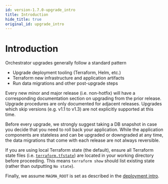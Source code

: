 ```yaml
---
id: version-1.7.0-upgrade_intro
title: Introduction
hide_title: true
original_id: upgrade_intro
---
```


# Introduction

Orchestrator upgrades generally follow a standard pattern

- Upgrade deployment tooling (Terraform, Helm, etc.)
- Terraform new infrastructure and application artifacts
- Run data migrations and other post-upgrade steps

Every new minor and major release (i.e. non-hotfix) will have a corresponding documentation section on upgrading from the prior release. Upgrade procedures are only documented for adjacent releases. Upgrades which skip versions (e.g. v1.1 to v1.3) are not explicitly supported at this time.

Before every upgrade, we strongly suggest taking a DB snapshot in case you decide that you need to roll back your application. While the application components are stateless and can be upgraded or downgraded at any time, the data migrations that come with each release are not always reversible.

If you are using local Terraform state (the default), ensure all Terraform state files (i.e. [`terraform.tfstate`](https://www.terraform.io/docs/state/index.html)) are located in your working directory before proceeding. This means `terraform show` should list existing state (rather than outputting `No state`).

Finally, we assume `MAGMA_ROOT` is set as described in the [deployment intro](./deploy_intro.md).
